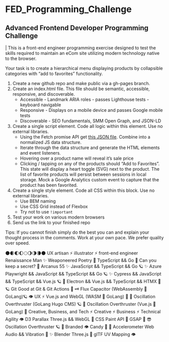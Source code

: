 # FED_Programming_Challenge
## Advanced Frontend Developer Programming Challenge

| This is a front-end engineer programming exercise designed to test the skills required to maintain an eCom site utilizing modern technology native to the browser.

Your task is to create a hierarchical menu displaying products by collapsible categories with “add to favorites” functionality.

1. Create a new github repo and make public via a gh-pages branch.
2. Create an index.html file. This file should be semantic, accessible, responsive, and discoverable.
    * Accessible - Landmark ARIA roles - passes Lighthouse tests - keyboard navigable
    * Responsive - Displays on a mobile device and passes Google mobile tests
    * Discoverable - SEO fundamentals, SMM Open Graph, and JSON-LD
3. Create a single script element. Code all logic within this element. Use no external libraries.
    * Using the Fetch promise API get [this JSON file](https://raw.githubusercontent.com/neodigm/FED_Programming_Challenge/refs/heads/gh-pages/products.json). Combine into a normalized JS data structure.
    * Iterate through the data structure and generate the HTML elements and event listeners.
    * Hovering over a product name will reveal it’s sale price
    * Clicking / tapping on any of the products should “Add to Favorites”. This state will display a heart toggle (SVG) next to the product. The list of favorite products will persist between sessions in local storage. Mock a Google Analytics custom event to capture that the product has been favorited.
4. Create a single style element. Code all CSS within this block. Use no external libraries.
    * Use BEM naming
    * Use CSS Grid instead of Flexbox
    * Try not to use `!important`
5. Test your work on various modern browsers
6. Send us the link to your finished repo

Tips: If you cannot finish simply do the best you can and explain your thought process in the comments. Work at your own pace. We prefer quality over speed.


🌑🌒🌓🌔🌕🌖🌗🌘🌑
UX artisan ⚡ illustrator ⚡ front-end engineer
Renaissance Man ✨ Weaponeered Poetry
🚀 TypeScript && Go
🌴 Can you keep a secret? 🎲 Arcanus 55
✨ JavaScript && TypeScript && Go 🪐
✨ Azure Playwright && JavaScript && TypeScript && Go 🪐
✨ Cypress && JavaScript && TypeScript && Vue.js 🪐
🚀 Electron && Vue.js && TypeScript && HTMX  🍰
🪐 Git Good at Git & Git Actions 🎯
🗝️ Flux Capacitor (WebAssembly 🐹 GoLang)🪐
👁️ UX ⚡ Vue.js and WebGL (WASM 🐹 GoLang) 🍭
🍰 Oscillation Overthruster (GoLang Hugo CMS) 🪐
🗿 Oscillation Overthruster (Vue.js 🐹 GoLang)
🦄 Creative, Business, and Tech ⚡
Creative ⚡ Business ⚡ Technical Agility
👁️ D3 Parallax Three.js && WebGL 🍭 CSS Paint API 🍭 GSAP 🍭
😎 Oscillation Overthruster 🪐
🍰 Branded 👁️ Candy 🎨
🍰 Accelerometer Web Audio  && Vibration 🌴
✨ Blender Three.js 🍭 glTF UV Mapping 👁️
